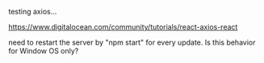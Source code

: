 testing axios...

https://www.digitalocean.com/community/tutorials/react-axios-react

need to restart the server by "npm start" for every update. Is this behavior for Window OS only?